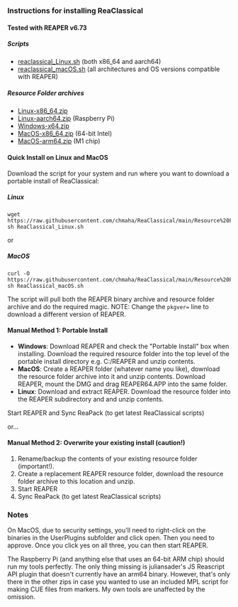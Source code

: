### Instructions for installing ReaClassical
#### Tested with REAPER v6.73

##### Scripts

- [reaclassical_Linux.sh](https://raw.githubusercontent.com/chmaha/ReaClassical/main/Resource%20Folders/ReaClassical_Linux.sh) (both x86_64 and aarch64)
- [reaclassical_macOS.sh](https://raw.githubusercontent.com/chmaha/ReaClassical/main/Resource%20Folders/ReaClassical_macOS.sh) (all architectures and OS versions compatible with REAPER) 
<!--- reaclassical_Windows-x64.ps1 -->

##### Resource Folder archives

- [Linux-x86_64.zip](https://github.com/chmaha/ReaClassical/raw/main/Resource%20Folders/Linux-x86_64.zip)
- [Linux-aarch64.zip](https://github.com/chmaha/ReaClassical/raw/main/Resource%20Folders/Linux-aarch64.zip) (Raspberry Pi)
- [Windows-x64.zip](https://github.com/chmaha/ReaClassical/raw/main/Resource%20Folders/Windows-x64.zip)
- [MacOS-x86_64.zip](https://github.com/chmaha/ReaClassical/raw/main/Resource%20Folders/MacOS-x86_64.zip) (64-bit Intel)
- [MacOS-arm64.zip](https://github.com/chmaha/ReaClassical/raw/main/Resource%20Folders/MacOS-arm64.zip) (M1 chip)

#### Quick Install on Linux and MacOS

Download the script for your system and run where you want to download a portable install of ReaClassical:
##### Linux
```
wget https://raw.githubusercontent.com/chmaha/ReaClassical/main/Resource%20Folders/ReaClassical_Linux.sh
sh ReaClassical_Linux.sh
```
 or
##### MacOS
``` 
curl -O https://raw.githubusercontent.com/chmaha/ReaClassical/main/Resource%20Folders/ReaClassical_macOS.sh
sh ReaClassical_macOS.sh
```

The script will pull both the REAPER binary archive and resource folder archive and do the required magic. NOTE: Change the `pkgver=` line to download a different version of REAPER.

#### Manual Method 1: Portable Install
* __Windows__: Download REAPER and check the "Portable Install" box when installing. Download the required resource folder into the top level of the portable install directory e.g. C:/REAPER and unzip contents.
* __MacOS__: Create a REAPER folder (whatever name you like), download the resource folder archive into it and unzip contents. Download REAPER, mount the DMG and drag REAPER64.APP into the same folder.
* __Linux__: Download and extract REAPER. Download the resource folder into the REAPER subdirectory and and unzip contents.

Start REAPER and Sync ReaPack (to get latest ReaClassical scripts)

or...

#### Manual Method 2: Overwrite your existing install (caution!)
1. Rename/backup the contents of your existing resource folder (important!).
2. Create a replacement REAPER resource folder, download the resource folder archive to this location and unzip.
3. Start REAPER
4. Sync ReaPack (to get latest ReaClassical scripts)

### Notes

On MacOS, due to security settings, you'll need to right-click on the binaries in the UserPlugins subfolder and click open. Then you need to approve. Once you click yes on all three, you can then start REAPER.

The Raspberry Pi (and anything else that uses an 64-bit ARM chip) should run my tools perfectly. The only thing missing is juliansader's JS Reascript API plugin that doesn't currently have an arm64 binary. However, that's only there in the other zips in case you wanted to use an included MPL script for making CUE files from markers. My own tools are unaffected by the omission.



